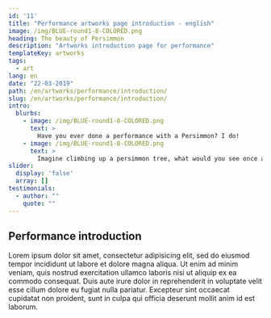 ```yaml
---
id: '11'
title: "Performance artworks page introduction - english"
image: /img/BLUE-round1-8-COLORED.png
heading: The beauty of Persimmon
description: "Artworks introduction page for performance"
templateKey: artworks
tags:
  - art
lang: en
date: "22-03-2019"
path: /en/artworks/performance/introduction/
slug: /en/artworks/performance/introduction/
intro:
  blurbs:
    - image: /img/BLUE-round1-8-COLORED.png
      text: >
        Have you ever done a performance with a Persimmon? I do!
    - image: /img/BLUE-round1-8-COLORED.png
      text: >
        Imagine climbing up a persimmon tree, what would you see once at the top?
slider:
  display: 'false'
  array: []
testimonials:
  - author: ""
    quote: ""
---
```


## Performance introduction

Lorem ipsum dolor sit amet, consectetur adipisicing elit, sed do eiusmod tempor incididunt ut labore et dolore magna aliqua. Ut enim ad minim veniam, quis nostrud exercitation ullamco laboris nisi ut aliquip ex ea commodo consequat. Duis aute irure dolor in reprehenderit in voluptate velit esse cillum dolore eu fugiat nulla pariatur. Excepteur sint occaecat cupidatat non proident, sunt in culpa qui officia deserunt mollit anim id est laborum.
